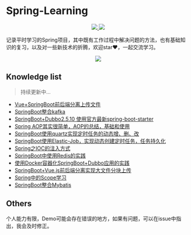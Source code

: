 # Spring-Learning
<p align="center">                        
 <a href="https://travis-ci.org/crossoverJie/SSM">
    <img src="https://travis-ci.org/crossoverJie/SSM.svg?branch=master" >
 </a>
 <a href="https://github.com/ellerbrock/open-source-badge/">
    <img src="https://badges.frapsoft.com/os/v1/open-source.svg?v=103" >
 </a>
<p>
记录平时学习的Spring项目，其中既有工作过程中解决问题的方法，也有基础知识的复习，以及对一些新技术的折腾，欢迎star❤️，一起交流学习。

<p align="center">                        
 <img src="https://ws4.sinaimg.cn/large/006tKfTcgy1frp4r8pdl3j31kw0g07bp.jpg">
 <br/>
<p>

## Knowledge list
> 持续更新中...

- [Vue+SpringBoot前后端分离上传文件](https://luoliangdsga.github.io/2018/04/18/Vue-SpringBoot实现前后端分离的文件上传/)
- [SpringBoot整合kafka](https://github.com/LuoLiangDSGA/SpringBoot-Learning/tree/master/boot-kafka)
- [SpringBoot+Dubbo2.5.10 使用官方最新spring-boot-starter](https://github.com/LuoLiangDSGA/SpringBoot-Learning/tree/master/boot-dubbo)
- [Spring AOP其实很简单，AOP的总结，基础和使用](https://luoliangdsga.github.io/2018/04/24/Spring-AOP其实很简单/)
- [SpringBoot使用quartz实现定时任务的动态增、删、改](https://github.com/LuoLiangDSGA/SpringBoot-Learning/tree/master/boot-quartz)
- [SpringBoot使用Elastic-Job，实现动态创建定时任务，任务持久化](https://luoliangdsga.github.io/2018/04/17/SpringBoot-ElasticJob/)
- [Spring之IOC的注入方式](https://luoliangdsga.github.io/2018/05/09/Spring之IOC的注入方式/)
- [SpringBoot中使用Redis的实践](https://luoliangdsga.github.io/2018/05/22/SpringBoot中使用Redis的实践/)
- [使用Docker容器化SpringBoot+Dubbo应用的实践](https://luoliangdsga.github.io/2018/06/10/使用Docker容器化SpringBoot-Dubbo应用的实践/)
- [SpringBoot+Vue.js前后端分离实现大文件分块上传](https://luoliangdsga.github.io/2018/06/25/SpringBoot-Vue-js前后端分离实现大文件分块上传/)
- [Spring中的Scope学习](https://luoliangdsga.github.io/2018/12/12/浅尝Spring中的Scope/)
- [SpringBoot整合Mybatis](https://luoliangdsga.github.io/2019/01/17/SpringBoot整合Mybatis/)

## Others

个人能力有限，Demo可能会存在错误的地方，如果有问题，可以在issue中指出，我会及时修正。

